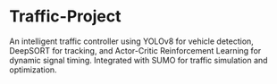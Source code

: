 # Traffic-Project
An intelligent traffic controller using YOLOv8 for vehicle detection, DeepSORT for tracking, and Actor-Critic Reinforcement Learning for dynamic signal timing. Integrated with SUMO for traffic simulation and optimization.
